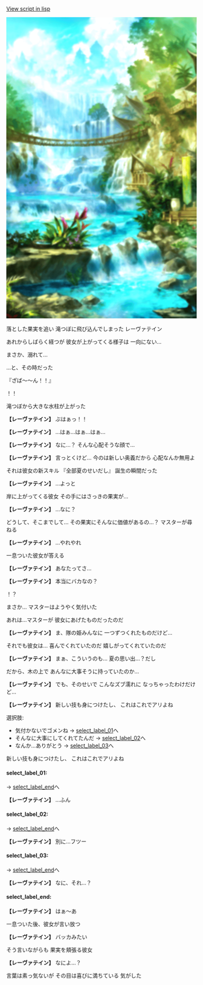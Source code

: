 [View script in lisp](../scripts/210021103.txt)

![sea_jungle_day.png](../images/backgrounds/sea_jungle_day.png)

落とした果実を追い
滝つぼに飛び込んでしまった
レーヴァテイン

あれからしばらく経つが
彼女が上がってくる様子は
一向にない…

まさか、溺れて…

…と、その時だった

『ざば～～ん！！』

！！

滝つぼから大きな水柱が上がった

**【レーヴァテイン】**
ぶはぁっ！！

**【レーヴァテイン】**
…はぁ…はぁ…はぁ…

**【レーヴァテイン】**
なに…？
そんな心配そうな顔で…

**【レーヴァテイン】**
言っとくけど…
今のは新しい奥義だから
心配なんか無用よ

それは彼女の新スキル
『全部夏のせいだし』
誕生の瞬間だった

**【レーヴァテイン】**
…よっと

岸に上がってくる彼女
その手にはさっきの果実が…

**【レーヴァテイン】**
…なに？

どうして、そこまでして…
その果実にそんなに価値があるの…？
マスターが尋ねる

**【レーヴァテイン】**
…やれやれ

一息ついた彼女が答える

**【レーヴァテイン】**
あなたってさ…

**【レーヴァテイン】**
本当にバカなの？

！？

まさか…
マスターはようやく気付いた

あれは…マスターが
彼女にあげたものだったのだ

**【レーヴァテイン】**
ま、隊の姫みんなに
一つずつくれたものだけど…

それでも彼女は…
喜んでくれていたのだ
嬉しがってくれていたのだ

**【レーヴァテイン】**
まぁ、こういうのも…
夏の思い出…？だし

だから、木の上で
あんなに大事そうに持っていたのか…

**【レーヴァテイン】**
でも、そのせいで
こんなズブ濡れに
なっちゃったわけだけど…

**【レーヴァテイン】**
新しい技も身につけたし、
これはこれでアリよね

選択肢:
- 気付かないでゴメンね → [select_label_01](#select_label_01)へ
- そんなに大事にしてくれてたんだ → [select_label_02](#select_label_02)へ
- なんか…ありがとう → [select_label_03](#select_label_03)へ

新しい技も身につけたし、
これはこれでアリよね

#### select_label_01:
 → [select_label_end](#select_label_end)へ

**【レーヴァテイン】**
…ふん

#### select_label_02:
 → [select_label_end](#select_label_end)へ

**【レーヴァテイン】**
別に…フツー

#### select_label_03:
 → [select_label_end](#select_label_end)へ

**【レーヴァテイン】**
なに、それ…？

#### select_label_end:

**【レーヴァテイン】**
はぁ～あ

一息ついた後、彼女が言い放つ

**【レーヴァテイン】**
バッカみたい

そう言いながらも
果実を頬張る彼女

**【レーヴァテイン】**
なによ…？

言葉は素っ気ないが
その目は喜びに満ちている
気がした
